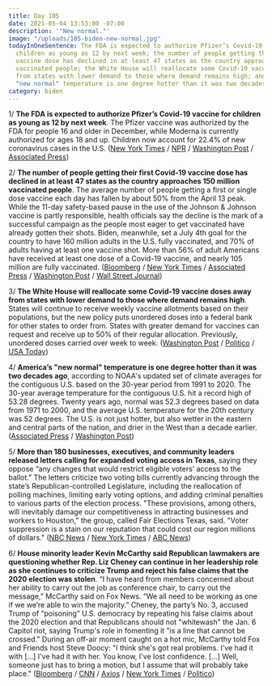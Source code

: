 ```yaml
---
title: Day 105
date: 2021-05-04 13:53:00 -07:00
description: '"New normal."'
image: "/uploads/105-biden-new-normal.jpg"
todayInOneSentence: The FDA is expected to authorize Pfizer’s Covid-19 vaccine for
  children as young as 12 by next week; the number of people getting their first Covid-19
  vaccine dose has declined in at least 47 states as the country approaches 150 million
  vaccinated people; the White House will reallocate some Covid-19 vaccine doses away
  from states with lower demand to those where demand remains high; and America’s
  "new normal" temperature is one degree hotter than it was two decades ago.
category: biden
---
```


1/ **The FDA is expected to authorize Pfizer’s Covid-19 vaccine for children as young as 12 by next week**. The Pfizer vaccine was authorized by the FDA for people 16 and older in December, while Moderna is currently authorized for ages 18 and up. Children now account for 22.4% of new coronavirus cases in the U.S. ([New York Times](https://www.nytimes.com/2021/05/03/us/politics/coronavirus-vaccine-teenagers.html) / [NPR](https://www.npr.org/sections/coronavirus-live-updates/2021/05/03/993141036/children-now-account-for-22-of-new-u-s-covid-cases-why-is-that) / [Washington Post](https://www.washingtonpost.com/health/2021/05/03/pfizer-vaccine-for-adolescents/) / [Associated Press](https://apnews.com/article/coronavirus-business-coronavirus-vaccine-health-government-and-politics-cf218f1f24fdccd4e06c024b0a869d20))

2/ **The number of people getting their first Covid-19 vaccine dose has declined in at least 47 states as the country approaches 150 million vaccinated people**. The average number of people getting a first or single dose vaccine each day has fallen by about 50% from the April 13 peak. While the 11-day safety-based pause in the use of the Johnson & Johnson vaccine is partly responsible, health officials say the decline is the mark of a successful campaign as the people most eager to get vaccinated have already gotten their shots. Biden, meanwhile, set a July 4th goal for the country to have 160 million adults in the U.S. fully vaccinated, and 70% of adults having at least one vaccine shot. More than 56% of adult Americans have received at least one dose of a Covid-19 vaccine, and nearly 105 million are fully vaccinated. ([Bloomberg](https://www.bloomberg.com/news/articles/2021-05-04/is-u-s-vaccination-slowing-down-in-most-states-yes?sref=MIBMEEoj) / [New York Times](https://www.nytimes.com/interactive/2021/05/04/us/vaccine-rollout-slowing.html) / [Associated Press](https://apnews.com/article/coronavirus-pandemic-health-government-and-politics-d6ee06383f123a4ef0941847200757df) / [Washington Post](https://www.washingtonpost.com/politics/2021/05/04/biden-set-new-goal-70-percent-americans-getting-least-one-vaccine-dose-by-july-4/) / [Wall Street Journal](https://www.wsj.com/articles/covid-19-vaccine-supply-set-to-outpace-demand-11619179201?mod=article_inline))

3/ **The White House will reallocate some Covid-19 vaccine doses away from states with lower demand to those where demand remains high**. States will continue to receive weekly vaccine allotments based on their populations, but the new policy puts unordered doses into a federal bank for other states to order from. States with greater demand for vaccines can request and receive up to 50% of their regular allocation. Previously, unordered doses carried over week to week.  ([Washington Post](https://www.washingtonpost.com/health/2021/05/04/vaccine-distribution-biden/) / [Politico](https://www.politico.com/news/2021/05/04/white-house-states-vaccines-485348) / [USA Today](https://www.usatoday.com/story/news/health/2021/05/04/covid-vaccine-variant-mask-cdc-india/4931123001/))

4/ **America’s "new normal" temperature is one degree hotter than it was two decades ago**, according to NOAA's updated set of climate averages for the contiguous U.S. based on the 30-year period from 1991 to 2020. The 30-year average temperature for the contiguous U.S. hit a record high of 53.28 degrees. Twenty years ago, normal was 52.3 degrees based on data from 1971 to 2000, and the average U.S. temperature for the 20th century was 52 degrees. The U.S. is not just hotter, but also wetter in the eastern and central parts of the nation, and drier in the West than a decade earlier. ([Associated Press](https://apnews.com/article/climate-change-science-environment-and-nature-414a77846631e50d3c528204b8beb3d9) / [Washington Post](https://www.washingtonpost.com/weather/2021/05/04/noaa-new-climate-normals/))

5/ **More than 180 businesses, executives, and community leaders released letters calling for expanded voting access in Texas**, saying they oppose “any changes that would restrict eligible voters’ access to the ballot.” The letters criticize two voting bills currently advancing through the state’s Republican-controlled Legislature, including the reallocation of polling machines, limiting early voting options, and adding criminal penalties to various parts of the election process.  "These provisions, among others, will inevitably damage our competitiveness in attracting businesses and workers to Houston," the group, called Fair Elections Texas, said. "Voter suppression is a stain on our reputation that could cost our region millions of dollars." ([NBC News](https://www.nbcnews.com/politics/elections/dozens-businesses-speak-out-against-voting-restrictions-texas-n1266287) / [New York Times](https://www.nytimes.com/2021/05/04/us/politics/microsoft-hp-patagonia-texas-voting-rights.html) / [ABC News](https://abcnews.go.com/Politics/wireStory/business-warnings-gop-moves-ahead-voting-bills-77491624))

6/ **House minority leader Kevin McCarthy said Republican lawmakers are questioning whether Rep. Liz Cheney can continue in her leadership role as she continues to criticize Trump and reject his false claims that the 2020 election was stolen**. “I have heard from members concerned about her ability to carry out the job as conference chair, to carry out the message,” McCarthy said on Fox News. “We all need to be working as one if we we’re able to win the majority.” Cheney, the party’s No. 3, accused Trump of “poisoning” U.S. democracy by repeating his false claims about the 2020 election and that Republicans should not "whitewash" the Jan. 6 Capitol riot, saying Trump's role in fomenting it "is a line that cannot be crossed." During an off-air moment caught on a hot mic, McCarthy told Fox and Friends host Steve Doocy: "I think she's got real problems. I've had it with \[...\] I've had it with her. You know, I've lost confidence. \[...\] Well, someone just has to bring a motion, but I assume that will probably take place." ([Bloomberg](https://www.bloomberg.com/news/articles/2021-05-04/cheney-s-role-in-gop-leadership-questioned-in-battle-with-trump?srnd=politics-vp&sref=MIBMEEoj) / [CNN](https://www.cnn.com/2021/05/03/politics/liz-cheney-doubles-down-trump-gop/index.html) / [Axios](https://www.axios.com/iz-cheney-kevin-mccarthy-hot-mic-9ac0f8b7-c4ab-4c26-9d1d-1466505ae10b.html) / [New York Times](https://www.nytimes.com/2021/05/04/us/liz-cheney-republicans.html) / [Politico](https://www.politico.com/news/2021/05/04/mccarthy-gop-cheney-485316))